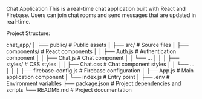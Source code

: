 Chat Application
This is a real-time chat application built with React and Firebase. Users can join chat rooms and send messages that are updated in real-time.


Project Structure:


chat_app/
│
├── public/                 # Public assets
│
├── src/                    # Source files
│   ├── components/         # React components
│   │   ├── Auth.js         # Authentication component
│   │   ├── Chat.js         # Chat component
│   │   └── ...
│   │
│   ├── styles/             # CSS styles
│   │   ├── Chat.css        # Chat component styles
│   │   └── ...
│   │
│   ├── firebase-config.js  # Firebase configuration
│   ├── App.js              # Main application component
│   └── index.js            # Entry point
│
├── .env                    # Environment variables
├── package.json            # Project dependencies and scripts
└── README.md               # Project documentation
